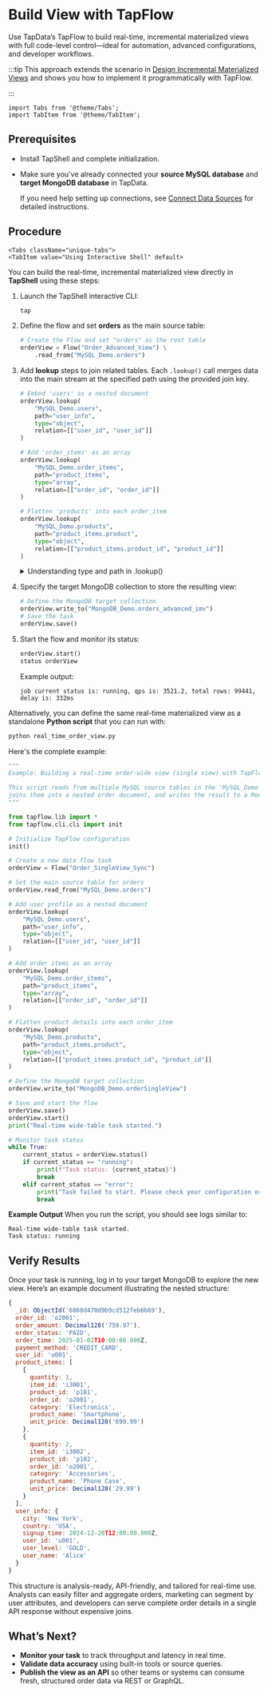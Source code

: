 # Build View with TapFlow

Use TapData’s TapFlow to build real-time, incremental materialized views with full code-level control—ideal for automation, advanced configurations, and developer workflows.

:::tip
This approach extends the scenario in [Design Incremental Materialized Views](../overview.md) and shows you how to implement it programmatically with TapFlow.

:::

```mdx-code-block
import Tabs from '@theme/Tabs';
import TabItem from '@theme/TabItem';
```

## Prerequisites

- Install TapShell and complete initialization.

- Make sure you've already connected your **source MySQL database** and **target MongoDB database** in TapData.

  If you need help setting up connections, see [Connect Data Sources](https://chatgpt.com/getting-started/connect-data-source.md) for detailed instructions.

## Procedure

```mdx-code-block
<Tabs className="unique-tabs">
<TabItem value="Using Interactive Shell" default>
```

You can build the real-time, incremental materialized view directly in **TapShell** using these steps:

1. Launch the TapShell interactive CLI:

   ```bash
   tap
   ```

2. Define the flow and set **orders** as the main source table:

   ```python
   # Create the Flow and set "orders" as the root table
   orderView = Flow("Order_Advanced_View") \
       .read_from("MySQL_Demo.orders")
   ```

3. Add **lookup** steps to join related tables. Each `.lookup()` call merges data into the main stream at the specified path using the provided join key.

   ```python
   # Embed 'users' as a nested document
   orderView.lookup(
       "MySQL_Demo.users",
       path="user_info",
       type="object",
       relation=[["user_id", "user_id"]]
   )
   
   # Add 'order_items' as an array
   orderView.lookup(
       "MySQL_Demo.order_items",
       path="product_items",
       type="array",
       relation=[["order_id", "order_id"]]
   )
   
   # Flatten 'products' into each order_item
   orderView.lookup(
       "MySQL_Demo.products",
       path="product_items.product",
       type="object",
       relation=[["product_items.product_id", "product_id"]]
   )
   ```

   <details><summary>Understanding type and path in .lookup()</summary>
   These parameters control **how** related data is merged:

   - **type="object"** – embeds the joined record as a nested document at `path`. Ideal for one-to-one enrichments like adding user profiles inside orders.
   - **type="array"** – collects multiple matching records as an array of documents at `path`. Perfect for one-to-many relationships, such as order items.

   :::tip

   To flatten joined fields directly into the parent document—so they appear at the same level without any nesting—use `type="object"` and simply leave `path` empty (`path=""`). This creates a wide-table schema that merges all fields into the root level.

   :::

   </details>

4. Specify the target MongoDB collection to store the resulting view:

   ```python
   # Define the MongoDB target collection
   orderView.write_to("MongoDB_Demo.orders_advanced_imv")
   # Save the task
   orderView.save()
   ```

5. Start the flow and monitor its status:

   ```python
   orderView.start()
   status orderView
   ```

   Example output:

   ```
   job current status is: running, qps is: 3521.2, total rows: 99441, delay is: 332ms
   ```

</TabItem>
<TabItem value="Using Python Script">

Alternatively, you can define the same real-time materialized view as a standalone **Python script** that you can run with:

```bash
python real_time_order_view.py
```

Here's the complete example:

```python title="real_time_order_view.py"
"""
Example: Building a real-time order-wide view (single view) with TapFlow Python SDK

This script reads from multiple MySQL source tables in the 'MySQL_Demo' connection,
joins them into a nested order document, and writes the result to a MongoDB collection.
"""

from tapflow.lib import *
from tapflow.cli.cli import init

# Initialize TapFlow configuration
init()

# Create a new data flow task
orderView = Flow("Order_SingleView_Sync")

# Set the main source table for orders
orderView.read_from("MySQL_Demo.orders")

# Add user profile as a nested document
orderView.lookup(
    "MySQL_Demo.users",
    path="user_info",
    type="object",
    relation=[["user_id", "user_id"]]
)

# Add order items as an array
orderView.lookup(
    "MySQL_Demo.order_items",
    path="product_items",
    type="array",
    relation=[["order_id", "order_id"]]
)

# Flatten product details into each order_item
orderView.lookup(
    "MySQL_Demo.products",
    path="product_items.product",
    type="object",
    relation=[["product_items.product_id", "product_id"]]
)

# Define the MongoDB target collection
orderView.write_to("MongoDB_Demo.orderSingleView")

# Save and start the flow
orderView.save()
orderView.start()
print("Real-time wide-table task started.")

# Monitor task status
while True:
    current_status = orderView.status()
    if current_status == "running":
        print(f"Task status: {current_status}")
        break
    elif current_status == "error":
        print("Task failed to start. Please check your configuration or logs.")
        break
```

**Example Output**
When you run the script, you should see logs similar to:

```
Real-time wide-table task started.
Task status: running
```

</TabItem>
</Tabs>



## Verify Results

Once your task is running, log in to your target MongoDB to explore the new view. Here’s an example document illustrating the nested structure:

```javascript
{
  _id: ObjectId('6868d470d9b9cd512feb6b69'),
  order_id: 'o2001',
  order_amount: Decimal128('759.97'),
  order_status: 'PAID',
  order_time: 2025-01-02T10:00:00.000Z,
  payment_method: 'CREDIT_CARD',
  user_id: 'u001',
  product_items: [
    {
      quantity: 1,
      item_id: 'i3001',
      product_id: 'p101',
      order_id: 'o2001',
      category: 'Electronics',
      product_name: 'Smartphone',
      unit_price: Decimal128('699.99')
    },
    {
      quantity: 2,
      item_id: 'i3002',
      product_id: 'p102',
      order_id: 'o2001',
      category: 'Accessories',
      product_name: 'Phone Case',
      unit_price: Decimal128('29.99')
    }
  ],
  user_info: {
    city: 'New York',
    country: 'USA',
    signup_time: 2024-12-20T12:00:00.000Z,
    user_id: 'u001',
    user_level: 'GOLD',
    user_name: 'Alice'
  }
}
```

This structure is analysis-ready, API-friendly, and tailored for real-time use. Analysts can easily filter and aggregate orders, marketing can segment by user attributes, and developers can serve complete order details in a single API response without expensive joins.

## What’s Next?

- **Monitor your task** to track throughput and latency in real time.
-  **Validate data accuracy** using built-in tools or source queries.
- **Publish the view as an API** so other teams or systems can consume fresh, structured order data via REST or GraphQL.



